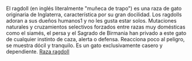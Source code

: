 El ragdoll (en inglés literalmente "muñeca de trapo") es una raza de gato originaria de Inglaterra, característica por su gran docilidad. Los ragdolls adoran a sus dueños humanos1​ y no les gusta estar solos. Mutaciones naturales y cruzamientos selectivos forzados entre razas muy domésticas como el siamés, el persa y el Sagrado de Birmania han privado a este gato de cualquier instinto de caza, alerta o defensa. Reacciona poco al peligro, se muestra dócil y tranquilo. Es un gato exclusivamente casero y dependiente.
[Raza ragdoll](https://es.wikipedia.org/wiki/Ragdoll)